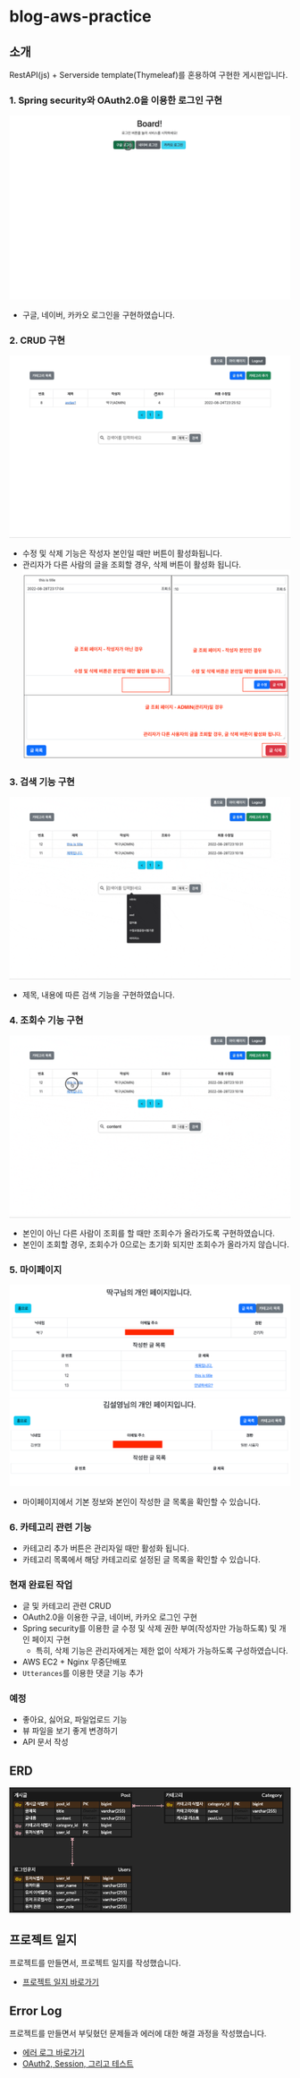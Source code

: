 # blog-aws-practice

## 소개
RestAPI(js) + Serverside template(Thymeleaf)를 혼용하여 구현한 게시판입니다.

### 1. Spring security와 OAuth2.0을 이용한 로그인 구현
![](readmeImg/gif/1.login.gif)
- 구글, 네이버, 카카오 로그인을 구현하였습니다.
### 2. CRUD 구현
![](readmeImg/gif/2.CRUD.gif)
- 수정 및 삭제 기능은 작성자 본인일 때만 버튼이 활성화됩니다.
- 관리자가 다른 사람의 글을 조회할 경우, 삭제 버튼이 활성화 됩니다.
  ![img_2.png](readmeImg/img_3.png)
### 3. 검색 기능 구현
![](readmeImg/gif/3.search.gif)
- 제목, 내용에 따른 검색 기능을 구현하였습니다.
### 4. 조회수 기능 구현
![](readmeImg/gif/4.조회수.gif)
- 본인이 아닌 다른 사람이 조회를 할 때만 조회수가 올라가도록 구현하였습니다.
- 본인이 조회할 경우, 조회수가 0으로는 초기화 되지만 조회수가 올라가지 않습니다.
### 5. 마이페이지
![img.png](readmeImg/img_4.png)
![img_1.png](readmeImg/img_5.png)
- 마이페이지에서 기본 정보와 본인이 작성한 글 목록을 확인할 수 있습니다.

### 6. 카테고리 관련 기능
- 카테고리 추가 버튼은 관리자일 때만 활성화 됩니다.
- 카테고리 목록에서 해당 카테고리로 설정된 글 목록을 확인할 수 있습니다.


### 현재 완료된 작업
- 글 및 카테고리 관련 CRUD
- OAuth2.0을 이용한 구글, 네이버, 카카오 로그인 구현
- Spring security를 이용한 글 수정 및 삭제 권한 부여(작성자만 가능하도록) 및 개인 페이지 구현
  - 특히, 삭제 기능은 관리자에게는 제한 없이 삭제가 가능하도록 구성하였습니다.
- AWS EC2 + Nginx 무중단배포
- `Utterances`를 이용한 댓글 기능 추가

### 예정
- 좋아요, 싫어요, 파일업로드 기능
- 뷰 파일을 보기 좋게 변경하기
- API 문서 작성

## ERD
![img.png](readmeImg/img.png)

## 프로젝트 일지
프로젝트를 만들면서, 프로젝트 일지를 작성했습니다.
- [프로젝트 일지 바로가기](https://robust-price-530.notion.site/049dff13906643878a9f2c7e40ee44f3)


## Error Log
프로젝트를 만들면서 부딪혔던 문제들과 에러에 대한 해결 과정을 작성했습니다.
- [에러 로그 바로가기](https://robust-price-530.notion.site/ERROR-LOG-5e4b68af096b40f480c4c023c4e797c5)
- [OAuth2, Session, 그리고 테스트](https://velog.io/@kimsy8979/OAuth2-Session-%EA%B7%B8%EB%A6%AC%EA%B3%A0-%ED%85%8C%EC%8A%A4%ED%8A%B8)